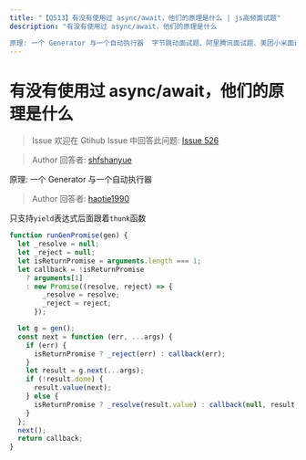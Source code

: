 ```yaml
---
title: "【Q513】有没有使用过 async/await，他们的原理是什么 | js高频面试题"
description: "有没有使用过 async/await，他们的原理是什么

原理: 一个 Generator 与一个自动执行器  字节跳动面试题、阿里腾讯面试题、美团小米面试题。"
---
```


# 有没有使用过 async/await，他们的原理是什么

> Issue
> 欢迎在 Gtihub Issue 中回答此问题: [Issue 526](https://github.com/shfshanyue/Daily-Question/issues/526)

> Author
> 回答者: [shfshanyue](https://github.com/shfshanyue)

原理: 一个 Generator 与一个自动执行器

> Author
> 回答者: [haotie1990](https://github.com/haotie1990)

只支持`yield`表达式后面跟着`thunk`函数

```js
function runGenPromise(gen) {
  let _resolve = null;
  let _reject = null;
  let isReturnPromise = arguments.length === 1;
  let callback = !isReturnPromise
    ? arguments[1]
    : new Promise((resolve, reject) => {
        _resolve = resolve;
        _reject = reject;
      });

  let g = gen();
  const next = function (err, ...args) {
    if (err) {
      isReturnPromise ? _reject(err) : callback(err);
    }
    let result = g.next(...args);
    if (!result.done) {
      result.value(next);
    } else {
      isReturnPromise ? _resolve(result.value) : callback(null, result.value);
    }
  };
  next();
  return callback;
}
```
